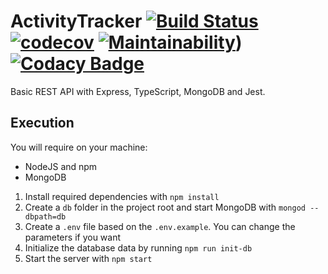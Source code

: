 # ActivityTracker [![Build Status](https://travis-ci.org/AmosTrask/ActivityTracker.svg?branch=master)](https://travis-ci.org/AmosTrask/ActivityTracker) [![codecov](https://codecov.io/gh/AmosTrask/ActivityTracker/branch/master/graph/badge.svg)](https://codecov.io/gh/AmosTrask/ActivityTracker) [![Maintainability](https://api.codeclimate.com/v1/badges/98bd0ccc761a84fe5de0/maintainability)](https://codeclimate.com/github/AmosTrask/ActivityTracker/maintainability)) [![Codacy Badge](https://api.codacy.com/project/badge/Grade/7ce74685b3dc4a93a802a4f483322c91)](https://www.codacy.com/app/AmosTrask/ActivityTracker?utm_source=github.com&amp;utm_medium=referral&amp;utm_content=AmosTrask/ActivityTracker&amp;utm_campaign=Badge_Grade)

Basic REST API with Express, TypeScript, MongoDB and Jest.

## Execution

You will require on your machine:
-   NodeJS and npm
-   MongoDB

1.  Install required dependencies with `npm install`
2.  Create a `db` folder in the project root and start MongoDB with `mongod --dbpath=db`
3.  Create a `.env` file based on the `.env.example`. You can change the parameters if you want
4.  Initialize the database data by running `npm run init-db`
5.  Start the server with `npm start`
